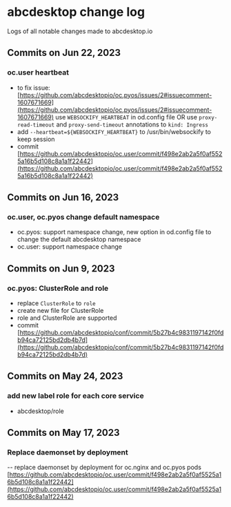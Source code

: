 # abcdesktop change log


Logs of all notable changes made to abcdesktop.io

## Commits on Jun 22, 2023

### oc.user heartbeat

- to fix issue: [https://github.com/abcdesktopio/oc.pyos/issues/2#issuecomment-1607671669](https://github.com/abcdesktopio/oc.pyos/issues/2#issuecomment-1607671669)
use `WEBSOCKIFY_HEARTBEAT` in od.config file OR use `proxy-read-timeout` and `proxy-send-timeout` annotations to `kind: Ingress`
- add `--heartbeat=${WEBSOCKIFY_HEARTBEAT}` to /usr/bin/websockify to keep session
- commit [https://github.com/abcdesktopio/oc.user/commit/f498e2ab2a5f0af5525a16b5d108c8a1a1f22442](https://github.com/abcdesktopio/oc.user/commit/f498e2ab2a5f0af5525a16b5d108c8a1a1f22442)

## Commits on Jun 16, 2023

### oc.user, oc.pyos change default namespace

- oc.pyos: support namespace change, new option in od.config file to change the default abcdesktop namespace
- oc.user: support namespace change

## Commits on Jun 9, 2023

### oc.pyos: ClusterRole and role

- replace `ClusterRole` to `role`
- create new file for ClusterRole
- role and ClusterRole are supported
- commit [https://github.com/abcdesktopio/conf/commit/5b27b4c9831197142f0fdb94ca72125bd2db4b7d](https://github.com/abcdesktopio/conf/commit/5b27b4c9831197142f0fdb94ca72125bd2db4b7d)


## Commits on May 24, 2023

### add new label role for each core service
- abcdesktop/role

## Commits on May 17, 2023

### Replace daemonset by deployment
-- replace daemonset by deployment for oc.nginx and oc.pyos pods [https://github.com/abcdesktopio/oc.user/commit/f498e2ab2a5f0af5525a16b5d108c8a1a1f22442](https://github.com/abcdesktopio/oc.user/commit/f498e2ab2a5f0af5525a16b5d108c8a1a1f22442)


